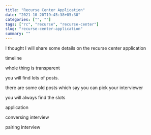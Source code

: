 ```yaml
---
title: "Recurse Center Application"
date: "2021-10-20T19:45:38+05:30"
categories: ["", ""]
tags: ["rc", "recurse", "recurse-center"]
slug: "recurse-center-application"
summary: ""
---
```


I thought I will share some details on the recurse center application

timeline

whole thing is transparent 

you will find lots of posts. 

there are some old posts which say you can pick your interviewer

you will always find the slots


application 

conversing interview

pairing interview
